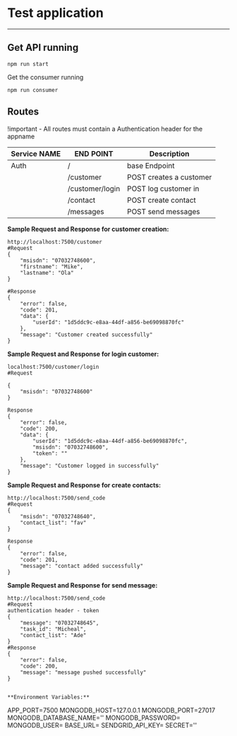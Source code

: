 Test application
==============================================
----------


Get API running
----------------------------
```
npm run start
```
Get the consumer running
```
npm run consumer
```
## Routes
!important - All routes must contain a Authentication header for the appname

Service NAME     			| END POINT                  | Description
--------------------------- | ---------------------------|---------------------
 Auth                       | /                          | base Endpoint
                            | /customer                  | POST creates a customer
                            | /customer/login            | POST   log customer in
                            | /contact                   | POST  create contact
                            | /messages                  | POST  send messages
                        

**Sample Request and Response for customer creation:**
```
http://localhost:7500/customer
#Request
{
	"msisdn": "07032748600",
	"firstname": "Mike",
	"lastname": "Ola"
}

#Response
{
    "error": false,
    "code": 201,
    "data": {
        "userId": "1d5ddc9c-e8aa-44df-a856-be69098870fc"
    },
    "message": "Customer created successfully"
}
```

**Sample Request and Response for login customer:**
```
localhost:7500/customer/login
#Request

{
	"msisdn": "07032748600"
}

Response
{
    "error": false,
    "code": 200,
    "data": {
        "userId": "1d5ddc9c-e8aa-44df-a856-be69098870fc",
        "msisdn": "07032748600",
        "token": ""
    },
    "message": "Customer logged in successfully"
}
```

**Sample Request and Response for create contacts:**
```
http://localhost:7500/send_code
#Request
{
	"msisdn": "07032748640",
	"contact_list": "fav"
}

Response
{
    "error": false,
    "code": 201,
    "message": "contact added successfully"
}
```

**Sample Request and Response for send message:**
```
http://localhost:7500/send_code
#Request
authentication header - token
{
	"message": "07032748645",
	"task_id": "Micheal",
	"contact_list": "Ade"
}
#Response
{
    "error": false,
    "code": 200,
    "message": "message pushed successfully"
}
```

```

**Environment Variables:**
```
APP_PORT=7500
MONGODB_HOST=127.0.0.1
MONGODB_PORT=27017
MONGODB_DATABASE_NAME=''
MONGODB_PASSWORD=
MONGODB_USER=
BASE_URL=
SENDGRID_API_KEY=
SECRET=''

```